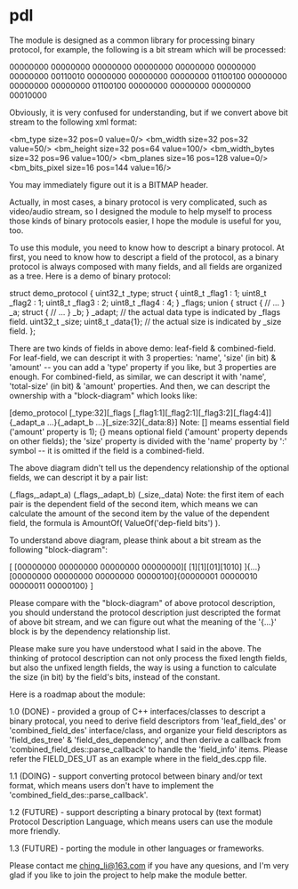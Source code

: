 # pdl
The module is designed as a common library for processing binary protocol, for example, the following is a bit stream which will be processed:

  00000000 00000000 00000000 00000000 00000000 00000000 00000000 00110010 00000000 00000000 00000000 01100100 00000000 00000000 00000000 01100100 00000000 00000000 00000000 00010000

Obviously, it is very confused for understanding, but if we convert above bit stream to the following xml format:

  <bm_type size=32 pos=0 value=0/> <bm_width size=32 pos=32 value=50/> <bm_height size=32 pos=64 value=100/> <bm_width_bytes size=32 pos=96 value=100/> <bm_planes size=16 pos=128 value=0/> <bm_bits_pixel size=16 pos=144 value=16/>

You may immediately figure out it is a BITMAP header.

Actually, in most cases, a binary protocol is very complicated, such as video/audio stream, so I designed the module to help myself to process those kinds of binary protocols easier, I hope the module is useful for you, too.

To use this module, you need to know how to descript a binary protocol. At first, you need to know how to descript a field of the protocol, as a binary protocol is always composed with many fields, and all fields are organized as a tree. Here is a demo of binary protocol:

  struct demo_protocol {
    uint32_t _type;
    struct {
      uint8_t _flag1 : 1;
      uint8_t _flag2 : 1;
      uint8_t _flag3 : 2;
      uint8_t _flag4 : 4;
    } _flags;
    union {
      struct {
        // ...
      } _a;
      struct {
        // ...
      } _b;
    } _adapt; // the actual data type is indicated by _flags field.
    uint32_t _size;
    uint8_t _data{1}; // the actual size is indicated by _size field.
  };

There are two kinds of fields in above demo: leaf-field & combined-field. For leaf-field, we can descript it with 3 properties: 'name', 'size' (in bit) & 'amount' -- you can add a 'type' property if you like, but 3 properties are enough. For combined-field, as similar, we can descript it with 'name', 'total-size' (in bit) & 'amount' properties. And then, we can descript the ownership with a "block-diagram" which looks like:

  [demo_protocol [_type:32][_flags [_flag1:1][_flag2:1][_flag3:2][_flag4:4]]{_adapt_a ...}{_adapt_b ...}[_size:32]{_data:8}]
  Note: [] meams essential field ('amount' property is 1); {} means optional field ('amount' property depends on other fields); the 'size' property is divided with the 'name' property by ':' symbol -- it is omitted if the field is a combined-field.

The above diagram didn't tell us the dependency relationship of the optional fields, we can descript it by a pair list:

  (_flags,_adapt_a) (_flags,_adapt_b) (_size,_data)
  Note: the first item of each pair is the dependent field of the second item, which means we can calculate the amount of the second item by the value of the dependent field, the formula is AmountOf( ValueOf('dep-field bits') ).

To understand above diagram, please think about a bit stream as the following "block-diagram":

  [ [00000000 00000000 00000000 00000000][ [1][1][01][1010] ]{...}[00000000 00000000 00000000 00000100]{00000001 00000010 00000011 00000100} ]

Please compare with the "block-diagram" of above protocol description, you should understand the protocol description just descripted the format of above bit stream, and we can figure out what the meaning of the '{...}' block is by the dependency relationship list.

Please make sure you have understood what I said in the above. The thinking of protocol description can not only process the fixed length fields, but also the unfixed length fields, the way is using a function to calculate the size (in bit) by the field's bits, instead of the constant.

Here is a roadmap about the module:

  1.0 (DONE) - provided a group of C++ interfaces/classes to descript a binary protocal, you need to derive field descriptors from 'leaf_field_des' or 'combined_field_des' interface/class, and organize your field descriptors as 'field_des_tree' & 'field_des_dependency', and then derive a callback from 'combined_field_des::parse_callback' to handle the 'field_info' items. Please refer the FIELD_DES_UT as an example where in the field_des.cpp file.

  1.1 (DOING) - support converting protocol between binary and/or text format, which means users don't have to implement the 'combined_field_des::parse_callback'.

  1.2 (FUTURE) - support descripting a binary protocal by (text format) Protocol Description Language, which means users can use the module more friendly.

  1.3 (FUTURE) - porting the module in other languages or frameworks.

Please contact me ching_li@163.com if you have any quesions, and I'm very glad if you like to join the project to help make the module better.

